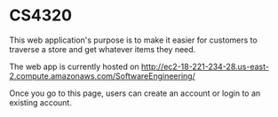 # CS4320
This web application's purpose is to make it easier for customers to traverse a store and get whatever items they need.

The web app is currently hosted on http://ec2-18-221-234-28.us-east-2.compute.amazonaws.com/SoftwareEngineering/

Once you go to this page, users can create an account or login to an existing account.
